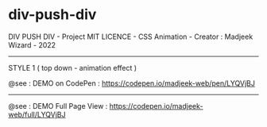 # div-push-div
DIV PUSH DIV - Project MIT LICENCE - CSS Animation - Creator : Madjeek Wizard - 2022

_______________


STYLE 1 ( top down - animation effect )


@see : DEMO on CodePen : https://codepen.io/madjeek-web/pen/LYQVjBJ

____________

@see : DEMO Full Page View : https://codepen.io/madjeek-web/full/LYQVjBJ
